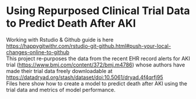 # Using Repurposed Clinical Trial Data to Predict Death After AKI
Working with Rstudio & Github guide is here https://happygitwithr.com/rstudio-git-github.html#push-your-local-changes-online-to-github  
This project re-purposes the data from the recent EHR record alerts for AKI trial (https://www.bmj.com/content/372/bmj.m4786) whose authors have made their trial data freely downloadable at https://datadryad.org/stash/dataset/doi:10.5061/dryad.4f4qrfj95  
Files here show how to create a model to predict death after AKI using the trial data and metrics of model performance.  
